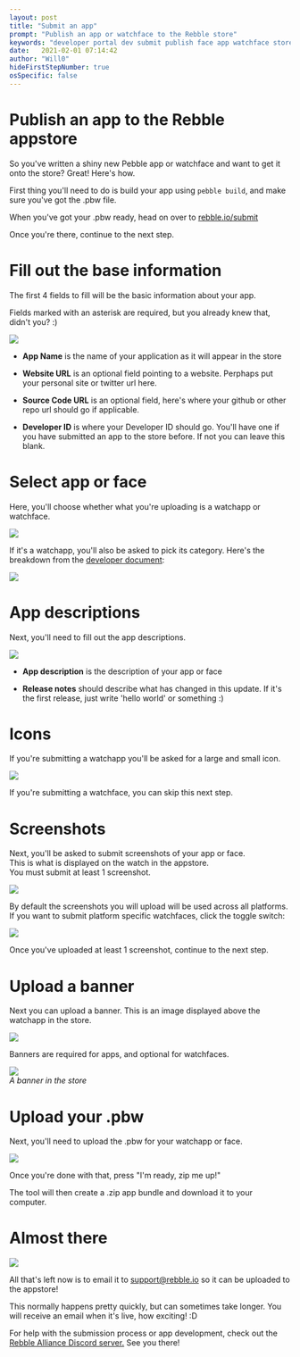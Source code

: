 ```yaml
---
layout: post
title: "Submit an app"
prompt: "Publish an app or watchface to the Rebble store"
keywords: "developer portal dev submit publish face app watchface store beta support upload"
date:   2021-02-01 07:14:42
author: "Will0"
hideFirstStepNumber: true
osSpecific: false
---
```


# Publish an app to the Rebble appstore

So you've written a shiny new Pebble app or watchface and want to get it onto the store? Great! Here's how.   
   
First thing you'll need to do is build your app using `pebble build`, and make sure you've got the .pbw file.     
    
When you've got your .pbw ready, head on over to [rebble.io/submit](https://rebble.io/submit)   

Once you're there, continue to the next step.

# Fill out the base information

The first 4 fields to fill will be the basic information about your app.  
   
Fields marked with an asterisk are required, but you already knew that, didn't you? :)

![](/images/submit/1.png)

- **App Name** is the name of your application as it will appear in the store

- **Website URL** is an optional field pointing to a website. Perphaps put your personal site or twitter url here.

- **Source Code URL** is an optional field, here's where your github or other repo url should go if applicable.

- **Developer ID** is where your Developer ID should go. You'll have one if you have submitted an app to the store before. If not you can leave this blank.

# Select app or face

Here, you'll choose whether what you're uploading is a watchapp or watchface. 

![](/images/submit/2.png)

If it's a watchapp, you'll also be asked to pick its category. Here's the breakdown from the [developer document](https://developer.rebble.io/developer.pebble.com/guides/appstore-publishing/publishing-an-app/index.html):

![](/images/submit/3.png)

# App descriptions

Next, you'll need to fill out the app descriptions.

![](/images/submit/4.png)

- **App description** is the description of your app or face

- **Release notes** should describe what has changed in this update. If it's the first release, just write 'hello world' or something :)

# Icons

If you're submitting a watchapp you'll be asked for a large and small icon.

![](/images/submit/5.png)   

If you're submitting a watchface, you can skip this next step.

# Screenshots

Next, you'll be asked to submit screenshots of your app or face.    
This is what is displayed on the watch in the appstore.   
You must submit at least 1 screenshot.

![](/images/submit/6.png)   

By default the screenshots you will upload will be used across all platforms. If you want to submit platform specific watchfaces, click the toggle switch:

![](/images/submit/7.png)   

Once you've uploaded at least 1 screenshot, continue to the next step.

# Upload a banner

Next you can upload a banner. This is an image displayed above the watchapp in the store.

![](/images/submit/8.png)  
   
Banners are required for apps, and optional for watchfaces.
 
![](/images/submit/10.png)   
*A banner in the store*

# Upload your .pbw

Next, you'll need to upload the .pbw for your watchapp or face.

![](/images/submit/9.png)   

Once you're done with that, press "I'm ready, zip me up!"

The tool will then create a .zip app bundle and download it to your computer.

# Almost there

![](/images/submit/11.png) 

All that's left now is to email it to [support@rebble.io](mailto:support@rebble.io) so it can be uploaded to the appstore!    

This normally happens pretty quickly, but can sometimes take longer. You will receive an email when it's live, how exciting! :D

For help with the submission process or app development, check out the [Rebble Alliance Discord server.](https://rebble.io/discord) See you there!
